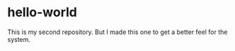 # hello-world
This is my second repository. But I made this one to get a better feel for the system.
